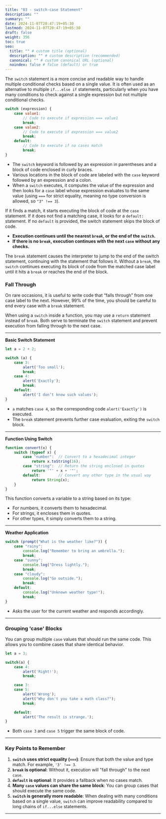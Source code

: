 ```yaml
---
title: "03 - switch-case Statement"
description: ""
summary: ""
date: 2024-11-07T20:47:19+05:30
lastmod: 2024-11-07T20:47:19+05:30
draft: false
weight: 356
toc: true
seo:
  title: "" # custom title (optional)
  description: "" # custom description (recommended)
  canonical: "" # custom canonical URL (optional)
  noindex: false # false (default) or true
---
```




The `switch` statement is a more concise and readable way to handle multiple conditional checks based on a single value. It is often used as an alternative to multiple `if...else if` statements, particularly when you have many conditions to check against a single expression but not multiple conditional checks.


```js
switch (expression) {
    case value1:
        // Code to execute if expression === value1
        break;
    case value2:
        // Code to execute if expression === value2
        break;
    default:
        // Code to execute if no cases match
        break;
}
```

- The `switch` keyword is followed by an expression in parentheses and a block of code enclosed in curly braces.
- Various locations in the block of code are labeled with the `case` keyword followed by an expression and a colon.
- When a `switch` executes, it computes the value of the expression and then looks for a `case` label whose expression evaluates to the same value (using `===` for strict equality, meaning no type conversion is allowed, so `"3" !== 3`).

If it finds a match, it starts executing the block of code at the `case` statement. If it does not find a matching case, it looks for a `default:` statement. If no `default` is provided, the switch statement skips the block of code.

- **Execution continues until the nearest `break`, or the end of the `switch`.**
- **If there is no `break`, execution continues with the next `case` without any checks.**

The `break` statement causes the interpreter to jump to the end of the switch statement, continuing with the statement that follows it. Without a `break`, the `switch` continues executing its block of code from the matched case label until it hits a `break` or reaches the end of the block.

### **Fall Through**

On rare occasions, it is useful to write code that “falls through” from one case label to the next. However, 99% of the time, you should be careful to end every case with a `break` statement.

When using a `switch` inside a function, you may use a `return` statement instead of `break`. Both serve to terminate the `switch` statement and prevent execution from falling through to the next case.

---


**Basic Switch Statement**
```js
let a = 2 + 2;

switch (a) {
    case 3:
        alert('Too small');
        break;
    case 4:
        alert('Exactly');
        break;
    default:
        alert('I don’t know such values');
}
```

- `a` matches `case 4`, so the corresponding code `alert('Exactly')` is executed.
- The `break` statement prevents further case evaluation, exiting the `switch` block.

---


**Function Using Switch**
```js
function convert(x) {
    switch (typeof x) {
        case "number":  // Convert to a hexadecimal integer
            return x.toString(16);
        case "string":  // Return the string enclosed in quotes
            return '"' + x + '"';
        default:        // Convert any other type in the usual way
            return String(x);
    }
}
```

This function converts a variable to a string based on its type:

- For numbers, it converts them to hexadecimal.
- For strings, it encloses them in quotes.
- For other types, it simply converts them to a string.

---


**Weather Application**
```js
switch (prompt("What is the weather like?")) {
    case "rainy":
        console.log("Remember to bring an umbrella.");
        break;
    case "sunny":
        console.log("Dress lightly.");
        break;
    case "cloudy":
        console.log("Go outside.");
        break;
    default:
        console.log("Unknown weather type!");
        break;
}
```

- Asks the user for the current weather and responds accordingly.

---

### **Grouping 'case' Blocks**

You can group multiple `case` values that should run the same code. This allows you to combine cases that share identical behavior.

```js
let a = 3;

switch(a) {
    case 4:
        alert('Right!');
        break;

    case 3:
    case 5:
        alert('Wrong');
        alert("Why don't you take a math class?");
        break;

    default:
        alert('The result is strange.');
}
```

- Both `case 3` and `case 5` trigger the same block of code.

---

### **Key Points to Remember**

1. **`switch` uses strict equality (`===`)**: Ensure that both the value and type match. For example, `'3' !== 3`.
2. **`break` is optional**: Without it, execution will "fall through" to the next `case`.
3. **`default` is optional**: It provides a fallback when no cases match.
4. **Many `case` values can share the same block**: You can group cases that should execute the same code.
5. **`switch` is generally more readable**: When dealing with many conditions based on a single value, `switch` can improve readability compared to long chains of `if...else` statements.

---
